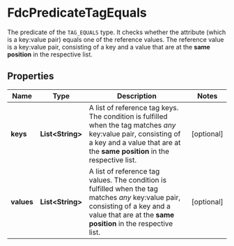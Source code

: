 

# FdcPredicateTagEquals

The predicate of the `TAG_EQUALS` type. It checks whether the attribute (which is a key:value pair) equals one of the reference values.   The  reference value is a key:value pair, consisting of a key and a value that are at the **same position** in the respective list.

## Properties

| Name | Type | Description | Notes |
|------------ | ------------- | ------------- | -------------|
|**keys** | **List&lt;String&gt;** | A list of reference tag keys.   The condition is fulfilled when the tag matches *any* key:value pair, consisting of a key and a value that are at the **same position** in the respective list. |  [optional] |
|**values** | **List&lt;String&gt;** | A list of reference tag values.   The condition is fulfilled when the tag matches *any* key:value pair, consisting of a key and a value that are at the **same position** in the respective list. |  [optional] |




